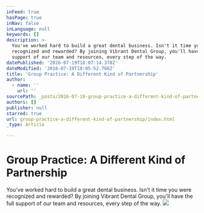 ```yaml
---
inFeed: true
hasPage: true
inNav: false
inLanguage: null
keywords: []
description: >-
  You've worked hard to build a great dental business. Isn't it time you were
  recognized and rewarded? By joining Vibrant Dental Group, you'll have the full
  support of our team and resources, every step of the way.
datePublished: '2016-07-19T18:07:14.378Z'
dateModified: '2016-07-19T18:05:52.766Z'
title: 'Group Practice: A Different Kind of Partnership'
author:
  - name: ''
    url: ''
sourcePath: _posts/2016-07-19-group-practice-a-different-kind-of-partnership.md
authors: []
publisher: null
starred: true
url: group-practice-a-different-kind-of-partnership/index.html
_type: Article

---
```

# Group Practice: A Different Kind of Partnership

You've worked hard to build a great dental business. Isn't it time you were recognized and rewarded? By joining Vibrant Dental Group, you'll have the full support of our team and resources, every step of the way.
![](https://imgflo.herokuapp.com/graph/vahj1ThiexotieMo/8eea2851b5b5cc7b0ba94c955e4902c6/croprotate.jpg?cropheight=4001&cropwidth=6000&degrees=0&input=https%3A%2F%2Fthe-grid-user-content.s3-us-west-2.amazonaws.com%2F5928eb53-f710-4b1f-999d-c04d6fc72846.jpg&x=0&y=0)